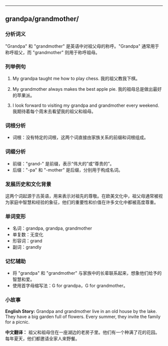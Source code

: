 
---------------
## grandpa/grandmother/
### 分析词义
"Grandpa" 和 "grandmother" 是英语中对祖父母的称呼。"Grandpa" 通常用于称呼祖父，而 "grandmother" 则用于称呼祖母。

### 列举例句
1. My grandpa taught me how to play chess.
   我的祖父教我下棋。

2. My grandmother always makes the best apple pie.
   我的祖母总是做出最好的苹果派。

3. I look forward to visiting my grandpa and grandmother every weekend.
   我期待着每个周末去看望我的祖父和祖母。

### 词根分析
- 词根：没有特定的词根，这两个词直接由家族关系的前缀和词根组成。

### 词缀分析
- 前缀："grand-" 是前缀，表示“伟大的”或“尊贵的”。
- 后缀："-pa" 和 "-mother" 是后缀，分别用于构成名词。

### 发展历史和文化背景
这两个词起源于古英语，用来表示对祖先的尊敬。在欧美文化中，祖父母通常被视为家庭中智慧和经验的象征，他们的重要性和价值在许多文化中都被高度尊重。

### 单词变形
- 名词：grandpa, grandpa, grandmother
- 单复数：无变化
- 形容词：grand
- 副词：grandly

### 记忆辅助
- 将 "grandpa" 和 "grandmother" 与家族中的长辈联系起来，想象他们给予的智慧和爱。
- 使用首字母缩写法：G for grandpa，G for grandmother。

### 小故事
**English Story:**
Grandpa and grandmother live in an old house by the lake. They have a big garden full of flowers. Every summer, they invite the family for a picnic.

**中文翻译：**
祖父和祖母住在一座湖边的老房子里。他们有一个种满了花的花园。每年夏天，他们都邀请全家人来野餐。

